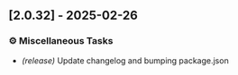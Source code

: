 ## [2.0.32] - 2025-02-26

### ⚙️ Miscellaneous Tasks

- *(release)* Update changelog and bumping package.json

<!-- generated by git-cliff -->
